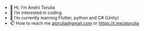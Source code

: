 - 👋 Hi, I’m Andrii Torulia
- 👀 I’m interested in coding
- 🌱 I’m currently learning Flutter, python and C# (Unity)
- 📫 How to reach me atorulia@gmail.com or https://t.me/atorulia
